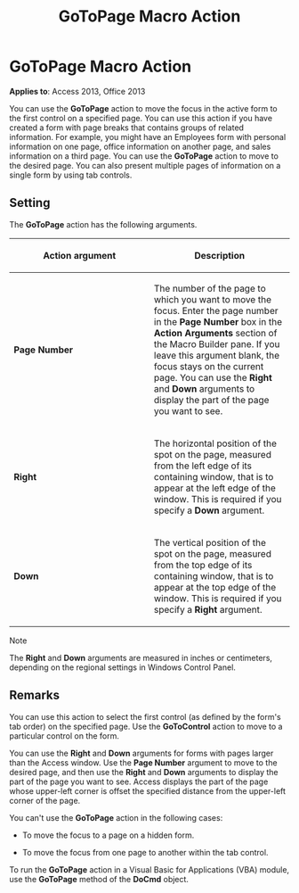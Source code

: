 ﻿---
title: GoToPage Macro Action
TOCTitle: GoToPage Macro Action
ms:assetid: 611aadff-83b7-e74d-4093-93fb5ce6e3ab
ms:mtpsurl: https://msdn.microsoft.com/library/Ff194858(v=office.15)
ms:contentKeyID: 48545199
ms.date: 09/18/2015
mtps_version: v=office.15
f1_keywords:
- vbaac10.chm129285
f1_categories:
- Office.Version=v15
---

# GoToPage Macro Action


**Applies to**: Access 2013, Office 2013

You can use the **GoToPage** action to move the focus in the active form to the first control on a specified page. You can use this action if you have created a form with page breaks that contains groups of related information. For example, you might have an Employees form with personal information on one page, office information on another page, and sales information on a third page. You can use the **GoToPage** action to move to the desired page. You can also present multiple pages of information on a single form by using tab controls.

## Setting

The **GoToPage** action has the following arguments.

<table>
<colgroup>
<col style="width: 50%" />
<col style="width: 50%" />
</colgroup>
<thead>
<tr class="header">
<th><p>Action argument</p></th>
<th><p>Description</p></th>
</tr>
</thead>
<tbody>
<tr class="odd">
<td><p><strong>Page Number</strong></p></td>
<td><p>The number of the page to which you want to move the focus. Enter the page number in the <strong>Page Number</strong> box in the <strong>Action Arguments</strong> section of the Macro Builder pane. If you leave this argument blank, the focus stays on the current page. You can use the <strong>Right</strong> and <strong>Down</strong> arguments to display the part of the page you want to see.</p></td>
</tr>
<tr class="even">
<td><p><strong>Right</strong></p></td>
<td><p>The horizontal position of the spot on the page, measured from the left edge of its containing window, that is to appear at the left edge of the window. This is required if you specify a <strong>Down</strong> argument.</p></td>
</tr>
<tr class="odd">
<td><p><strong>Down</strong></p></td>
<td><p>The vertical position of the spot on the page, measured from the top edge of its containing window, that is to appear at the top edge of the window. This is required if you specify a <strong>Right</strong> argument.</p></td>
</tr>
</tbody>
</table>



> [!NOTE]
> <P>The <STRONG>Right</STRONG> and <STRONG>Down</STRONG> arguments are measured in inches or centimeters, depending on the regional settings in Windows Control Panel.</P>



## Remarks

You can use this action to select the first control (as defined by the form's tab order) on the specified page. Use the **GoToControl** action to move to a particular control on the form.

You can use the **Right** and **Down** arguments for forms with pages larger than the Access window. Use the **Page Number** argument to move to the desired page, and then use the **Right** and **Down** arguments to display the part of the page you want to see. Access displays the part of the page whose upper-left corner is offset the specified distance from the upper-left corner of the page.

You can't use the **GoToPage** action in the following cases:

  - To move the focus to a page on a hidden form.

  - To move the focus from one page to another within the tab control.

To run the **GoToPage** action in a Visual Basic for Applications (VBA) module, use the **GoToPage** method of the **DoCmd** object.

